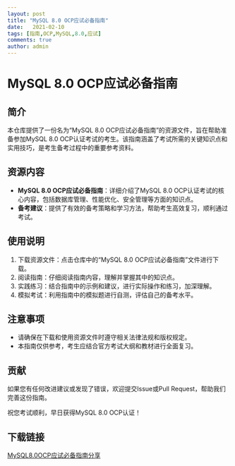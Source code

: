 ```yaml
---
layout: post
title: "MySQL 8.0 OCP应试必备指南"
date:   2021-02-10
tags: [指南,OCP,MySQL,8.0,应试]
comments: true
author: admin
---
```

# MySQL 8.0 OCP应试必备指南

## 简介
本仓库提供了一份名为“MySQL 8.0 OCP应试必备指南”的资源文件，旨在帮助准备参加MySQL 8.0 OCP认证考试的考生。该指南涵盖了考试所需的关键知识点和实用技巧，是考生备考过程中的重要参考资料。

## 资源内容
- **MySQL 8.0 OCP应试必备指南**：详细介绍了MySQL 8.0 OCP认证考试的核心内容，包括数据库管理、性能优化、安全管理等方面的知识点。
- **备考建议**：提供了有效的备考策略和学习方法，帮助考生高效复习，顺利通过考试。

## 使用说明
1. 下载资源文件：点击仓库中的“MySQL 8.0 OCP应试必备指南”文件进行下载。
2. 阅读指南：仔细阅读指南内容，理解并掌握其中的知识点。
3. 实践练习：结合指南中的示例和建议，进行实际操作和练习，加深理解。
4. 模拟考试：利用指南中的模拟题进行自测，评估自己的备考水平。

## 注意事项
- 请确保在下载和使用资源文件时遵守相关法律法规和版权规定。
- 本指南仅供参考，考生应结合官方考试大纲和教材进行全面复习。

## 贡献
如果您有任何改进建议或发现了错误，欢迎提交Issue或Pull Request，帮助我们完善这份指南。

祝您考试顺利，早日获得MySQL 8.0 OCP认证！

## 下载链接

[MySQL8.0OCP应试必备指南分享](https://pan.quark.cn/s/08a95f318cb2)
